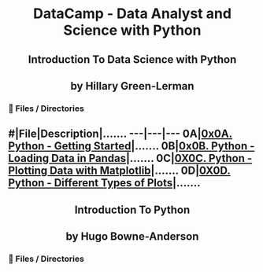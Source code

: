 <h1 align="center">DataCamp - Data Analyst and Science with Python </h1>

<h2 align="center">Introduction To Data Science with Python </h2>

<h2 align="center">by Hillary Green-Lerman </h2>

### :file_folder: Files / Directories

#|File|Description|.......
---|---|---
0A|[0x0A. Python - Getting Started](./0x0A-getting_started)|.......
0B|[0x0B. Python - Loading Data in Pandas](./0x0B-load_data_pandas)|.......
0C|[0X0C. Python - Plotting Data with Matplotlib](./0x0C-plot_data_matplotlib)|.......
0D|[0X0D. Python - Different Types of Plots](./0x0D-different_plots_types)|.......
---

<h2 align="center">Introduction To Python </h2>

<h2 align="center">by Hugo Bowne-Anderson </h2>

### :file_folder: Files / Directories
